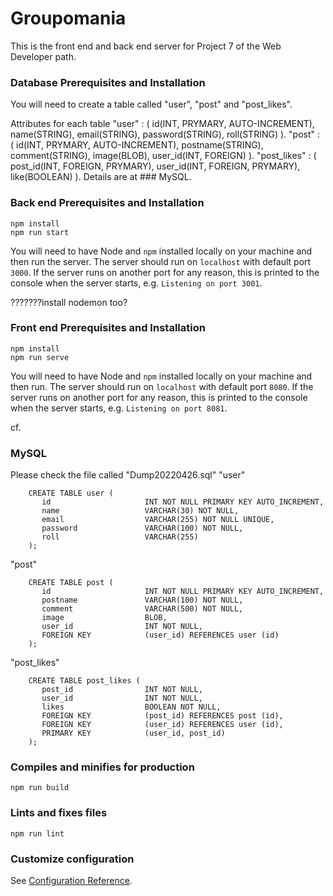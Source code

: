 # Groupomania #

This is the front end and back end server for Project 7 of the Web Developer path.

### Database Prerequisites and Installation ###

You will need to create a table called "user", "post" and "post_likes".

Attributes for each table
"user"        : ( id(INT, PRYMARY, AUTO-INCREMENT), name(STRING), email(STRING), password(STRING), roll(STRING) ).
"post"        : ( id(INT, PRYMARY, AUTO-INCREMENT), postname(STRING), comment(STRING), image(BLOB), user_id(INT, FOREIGN) ).
"post_likes"  : ( post_id(INT, FOREIGN, PRYMARY), user_id(INT, FOREIGN, PRYMARY), like(BOOLEAN) ).
Details are at ### MySQL.

### Back end Prerequisites and Installation ###

```
npm install
npm run start
```
You will need to have Node and `npm` installed locally on your machine and then run the server. 
The server should run on `localhost` with default port `3000`. If the
server runs on another port for any reason, this is printed to the
console when the server starts, e.g. `Listening on port 3001`.

???????install nodemon too?

### Front end Prerequisites and Installation ###

```
npm install
npm run serve
``` 
You will need to have Node and `npm` installed locally on your machine and then run.
The server should run on `localhost` with default port `8080`. If the
server runs on another port for any reason, this is printed to the
console when the server starts, e.g. `Listening on port 8081`.



cf.
### MySQL
Please check the file called "Dump20220426.sql"
"user" 
```
    CREATE TABLE user (
       id                     INT NOT NULL PRIMARY KEY AUTO_INCREMENT, 
       name                   VARCHAR(30) NOT NULL, 
       email                  VARCHAR(255) NOT NULL UNIQUE,
       password               VARCHAR(100) NOT NULL,
       roll                   VARCHAR(255)
    );
```

"post"  
```
    CREATE TABLE post (
       id                     INT NOT NULL PRIMARY KEY AUTO_INCREMENT, 
       postname               VARCHAR(100) NOT NULL,
       comment                VARCHAR(500) NOT NULL,        
       image                  BLOB,
       user_id                INT NOT NULL, 
       FOREIGN KEY            (user_id) REFERENCES user (id)
    );
```

"post_likes"
```
    CREATE TABLE post_likes (
       post_id                INT NOT NULL, 
       user_id                INT NOT NULL, 
       likes                  BOOLEAN NOT NULL,         
       FOREIGN KEY            (post_id) REFERENCES post (id),
       FOREIGN KEY            (user_id) REFERENCES user (id),
       PRIMARY KEY            (user_id, post_id) 
    );
```

### Compiles and minifies for production
```
npm run build
```

### Lints and fixes files
```
npm run lint
```

### Customize configuration
See [Configuration Reference](https://cli.vuejs.org/config/).
